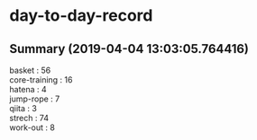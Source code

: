 # day-to-day-record  
## Summary  (2019-04-04 13:03:05.764416)  
basket : 56  
core-training : 16  
hatena : 4  
jump-rope : 7  
qiita : 3  
strech : 74  
work-out : 8  
